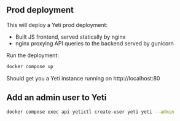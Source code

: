 ## Prod deployment

This will deploy a Yeti prod deployment:

* Built JS frontend, served statically by nginx
* nginx proxying API queries to the backend served by gunicorn

Run the deployment:

```bash
docker compose up
```

Should get you a Yeti instance running on http://localhost:80


## Add an admin user to Yeti

```bash
docker compose exec api yetictl create-user yeti yeti --admin
```
